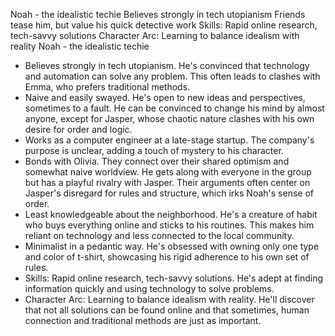 Noah - the idealistic techie
Believes strongly in tech utopianism
Friends tease him, but value his quick detective work
Skills: Rapid online research, tech-savvy solutions
Character Arc: Learning to balance idealism with reality
Noah - the idealistic techie
 * Believes strongly in tech utopianism. He's convinced that technology and automation can solve any problem. This often leads to clashes with Emma, who prefers traditional methods.
 * Naive and easily swayed. He's open to new ideas and perspectives, sometimes to a fault. He can be convinced to change his mind by almost anyone, except for Jasper, whose chaotic nature clashes with his own desire for order and logic.
 * Works as a computer engineer at a late-stage startup. The company's purpose is unclear, adding a touch of mystery to his character.
 * Bonds with Olivia. They connect over their shared optimism and somewhat naive worldview. He gets along with everyone in the group but has a playful rivalry with Jasper. Their arguments often center on Jasper's disregard for rules and structure, which irks Noah's sense of order.
 * Least knowledgeable about the neighborhood. He's a creature of habit who buys everything online and sticks to his routines. This makes him reliant on technology and less connected to the local community.
 * Minimalist in a pedantic way. He's obsessed with owning only one type and color of t-shirt, showcasing his rigid adherence to his own set of rules.
 * Skills: Rapid online research, tech-savvy solutions. He's adept at finding information quickly and using technology to solve problems.
 * Character Arc: Learning to balance idealism with reality. He'll discover that not all solutions can be found online and that sometimes, human connection and traditional methods are just as important.

